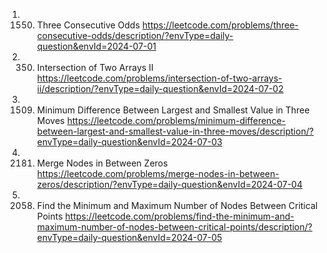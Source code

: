 1. 1550. Three Consecutive Odds
https://leetcode.com/problems/three-consecutive-odds/description/?envType=daily-question&envId=2024-07-01
2. 350. Intersection of Two Arrays II
https://leetcode.com/problems/intersection-of-two-arrays-ii/description/?envType=daily-question&envId=2024-07-02
3. 1509. Minimum Difference Between Largest and Smallest Value in Three Moves
https://leetcode.com/problems/minimum-difference-between-largest-and-smallest-value-in-three-moves/description/?envType=daily-question&envId=2024-07-03
4. 2181. Merge Nodes in Between Zeros
https://leetcode.com/problems/merge-nodes-in-between-zeros/description/?envType=daily-question&envId=2024-07-04
5. 2058. Find the Minimum and Maximum Number of Nodes Between Critical Points
https://leetcode.com/problems/find-the-minimum-and-maximum-number-of-nodes-between-critical-points/description/?envType=daily-question&envId=2024-07-05